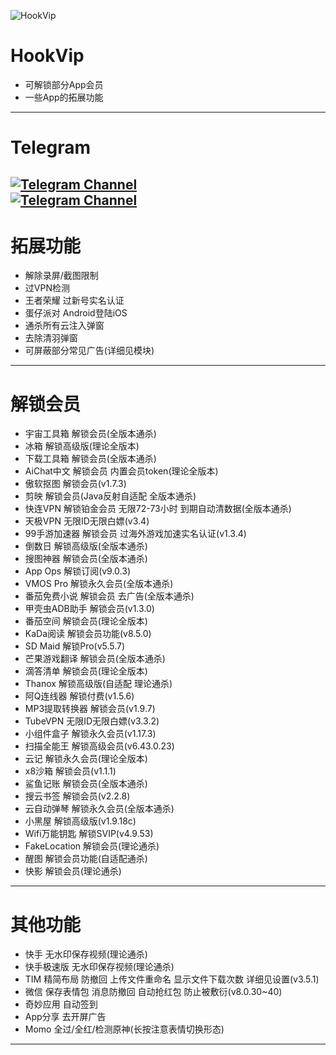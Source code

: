 ![HookVip](https://socialify.git.ci/Xposed-Modules-Repo/Hook.JiuWu.Xp/image?description=1&font=Inter&forks=1&issues=1&language=1&logo=https://github.com/Xposed-Modules-Repo/Hook.JiuWu.Xp/blob/main/icon.png?raw=true&name=1&owner=1&pattern=Plus&pulls=1&stargazers=1&theme=Light)
# HookVip
+ 可解锁部分App会员  
+ 一些App的拓展功能  
----

# Telegram
<a href="https://t.me/HookVip555"><img alt="Telegram Channel" src="https://img.shields.io/badge/Telegram-频道-blue.svg?logo=telegram"></a>  
<a href="https://t.me/HookVip233"><img alt="Telegram Channel" src="https://img.shields.io/badge/Telegram-群组-blue.svg?logo=telegram"></a>  
---

# 拓展功能
+ 解除录屏/截图限制  
+ 过VPN检测  
+ 王者荣耀 过新号实名认证  
+ 蛋仔派对 Android登陆iOS  
+ 通杀所有云注入弹窗  
+ 去除清羽弹窗  
+ 可屏蔽部分常见广告(详细见模块)
---

# 解锁会员
+ 宇宙工具箱 解锁会员(全版本通杀) 
+ 冰箱 解锁高级版(理论全版本) 
+ 下载工具箱 解锁会员(全版本通杀)
+ AiChat中文 解锁会员 内置会员token(理论全版本)
+ 傲软抠图 解锁会员(v1.7.3)
+ 剪映 解锁会员(Java反射自适配 全版本通杀)
+ 快连VPN 解锁铂金会员 无限72-73小时 到期自动清数据(全版本通杀)
+ 天极VPN 无限ID无限白嫖(v3.4)
+ 99手游加速器 解锁会员 过海外游戏加速实名认证(v1.3.4)
+ 倒数日 解锁高级版(全版本通杀)
+ 搜图神器 解锁会员(全版本通杀)
+ App Ops 解锁订阅(v9.0.3)
+ VMOS Pro 解锁永久会员(全版本通杀)
+ 番茄免费小说 解锁会员 去广告(全版本通杀)
+ 甲壳虫ADB助手 解锁会员(v1.3.0)
+ 番茄空间 解锁会员(理论全版本)
+ KaDa阅读 解锁会员功能(v8.5.0)
+ SD Maid 解锁Pro(v5.5.7)
+ 芒果游戏翻译 解锁会员(全版本通杀)
+ 滴答清单 解锁会员(理论全版本)
+ Thanox 解锁高级版(自适配 理论通杀)
+ 阿Q连线器 解锁付费(v1.5.6)
+ MP3提取转换器 解锁会员(v1.9.7)
+ TubeVPN 无限ID无限白嫖(v3.3.2)
+ 小组件盒子 解锁永久会员(v1.17.3)
+ 扫描全能王 解锁高级会员(v6.43.0.23)
+ 云记 解锁永久会员(理论全版本)
+ x8沙箱 解锁会员(v1.1.1)
+ 鲨鱼记账 解锁会员(全版本通杀)
+ 搜云书签 解锁会员(v2.2.8)
+ 云自动弹琴 解锁永久会员(全版本通杀)
+ 小黑屋 解锁高级版(v1.9.18c)
+ Wifi万能钥匙 解锁SVIP(v4.9.53)
+ FakeLocation 解锁会员(理论通杀)
+ 醒图 解锁会员功能(自适配通杀)
+ 快影 解锁会员(理论通杀)

---
# 其他功能
+ 快手 无水印保存视频(理论通杀)
+ 快手极速版 无水印保存视频(理论通杀)
+ TIM 精简布局 防撤回 上传文件重命名 显示文件下载次数 详细见设置(v3.5.1)
+ 微信 保存表情包 消息防撤回 自动抢红包 防止被敷衍(v8.0.30~40)
+ 奇妙应用 自动签到
+ App分享 去开屏广告
+ Momo 全过/全红/检测原神(长按注意表情切换形态)
---
